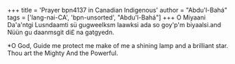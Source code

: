 +++
title = 'Prayer bpn4137 in Canadian Indigenous'
author = "Abdu'l-Bahá"
tags = ['lang-nai-CA', 'bpn-unsorted', "Abdu'l-Bahá"]
+++
O Miyaani Da'a'ntgi Lusndaamti sü gugweelksm laawksi ada so goy'p'm biyaalsi.and Nüün gu daanmsgit di£ na gatgyedn.        

     
 
*O God, Guide me protect me make of me a shining lamp and a brilliant star. Thou art the Mighty  And the Powerful.
